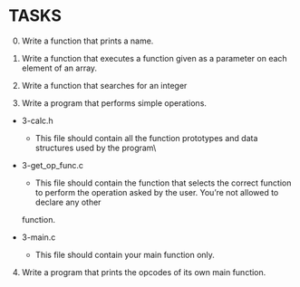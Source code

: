 # TASKS



0. Write a function that prints a name.

1. Write a function that executes a function given as a parameter on each element of an array.

2. Write a function that searches for an integer

3. Write a program that performs simple operations.

  - 3-calc.h

      - This file should contain all the function prototypes and data structures used by the program\

  - 3-get_op_func.c

      - This file should contain the function that selects the correct function to perform the operation asked by the user. You’re not allowed to declare any other

      function. 

  - 3-main.c

    - This file should contain your main function only.   

4. Write a program that prints the opcodes of its own main function.
